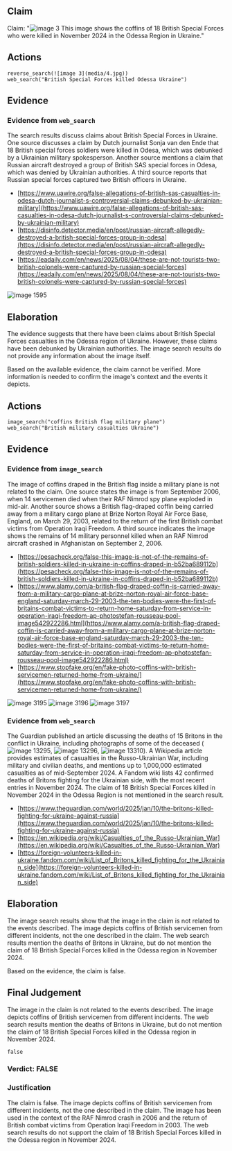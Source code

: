 ## Claim
Claim: "![image 3](media/4.jpg) This image shows the coffins of 18 British Special Forces who were killed in November 2024 in the Odessa Region in Ukraine."

## Actions
```
reverse_search(![image 3](media/4.jpg))
web_search("British Special Forces killed Odessa Ukraine")
```

## Evidence
### Evidence from `web_search`
The search results discuss claims about British Special Forces in Ukraine. One source discusses a claim by Dutch journalist Sonja van den Ende that 18 British special forces soldiers were killed in Odesa, which was debunked by a Ukrainian military spokesperson. Another source mentions a claim that Russian aircraft destroyed a group of British SAS special forces in Odesa, which was denied by Ukrainian authorities. A third source reports that Russian special forces captured two British officers in Ukraine.

*   [https://www.uawire.org/false-allegations-of-british-sas-casualties-in-odesa-dutch-journalist-s-controversial-claims-debunked-by-ukrainian-military](https://www.uawire.org/false-allegations-of-british-sas-casualties-in-odesa-dutch-journalist-s-controversial-claims-debunked-by-ukrainian-military)
*   [https://disinfo.detector.media/en/post/russian-aircraft-allegedly-destroyed-a-british-special-forces-group-in-odesa](https://disinfo.detector.media/en/post/russian-aircraft-allegedly-destroyed-a-british-special-forces-group-in-odesa)
*   [https://eadaily.com/en/news/2025/08/04/these-are-not-tourists-two-british-colonels-were-captured-by-russian-special-forces](https://eadaily.com/en/news/2025/08/04/these-are-not-tourists-two-british-colonels-were-captured-by-russian-special-forces)

![image 1595](media/2025-08-07_18-53-1754592782-712556.jpg)


## Elaboration
The evidence suggests that there have been claims about British Special Forces casualties in the Odessa region of Ukraine. However, these claims have been debunked by Ukrainian authorities. The image search results do not provide any information about the image itself.

Based on the available evidence, the claim cannot be verified. More information is needed to confirm the image's context and the events it depicts.


## Actions
```
image_search("coffins British flag military plane")
web_search("British military casualties Ukraine")
```

## Evidence
### Evidence from `image_search`
The image of coffins draped in the British flag inside a military plane is not related to the claim. One source states the image is from September 2006, when 14 servicemen died when their RAF Nimrod spy plane exploded in mid-air. Another source shows a British flag-draped coffin being carried away from a military cargo plane at Brize Norton Royal Air Force Base, England, on March 29, 2003, related to the return of the first British combat victims from Operation Iraqi Freedom. A third source indicates the image shows the remains of 14 military personnel killed when an RAF Nimrod aircraft crashed in Afghanistan on September 2, 2006.

*   [https://pesacheck.org/false-this-image-is-not-of-the-remains-of-british-soldiers-killed-in-ukraine-in-coffins-draped-in-b52ba689112b](https://pesacheck.org/false-this-image-is-not-of-the-remains-of-british-soldiers-killed-in-ukraine-in-coffins-draped-in-b52ba689112b)
*   [https://www.alamy.com/a-british-flag-draped-coffin-is-carried-away-from-a-military-cargo-plane-at-brize-norton-royal-air-force-base-england-saturday-march-29-2003-the-ten-bodies-were-the-first-of-britains-combat-victims-to-return-home-saturday-from-service-in-operation-iraqi-freedom-ap-photostefan-rousseau-pool-image542922286.html](https://www.alamy.com/a-british-flag-draped-coffin-is-carried-away-from-a-military-cargo-plane-at-brize-norton-royal-air-force-base-england-saturday-march-29-2003-the-ten-bodies-were-the-first-of-britains-combat-victims-to-return-home-saturday-from-service-in-operation-iraqi-freedom-ap-photostefan-rousseau-pool-image542922286.html)
*   [https://www.stopfake.org/en/fake-photo-coffins-with-british-servicemen-returned-home-from-ukraine/](https://www.stopfake.org/en/fake-photo-coffins-with-british-servicemen-returned-home-from-ukraine/)

![image 3195](media/2025-08-22_11-42-1755862922-837679.jpg)
![image 3196](media/2025-08-22_11-42-1755862923-100575.jpg)
![image 3197](media/2025-08-22_11-42-1755862923-436955.jpg)


### Evidence from `web_search`
The Guardian published an article discussing the deaths of 15 Britons in the conflict in Ukraine, including photographs of some of the deceased (![image 13295](media/2025-08-31_18-29-1756664964-047680.jpg), ![image 13296](media/2025-08-31_18-29-1756664964-327514.jpg), ![image 13310](media/2025-08-31_18-29-1756664968-017178.jpg)). A Wikipedia article provides estimates of casualties in the Russo-Ukrainian War, including military and civilian deaths, and mentions up to 1,000,000 estimated casualties as of mid-September 2024. A Fandom wiki lists 42 confirmed deaths of Britons fighting for the Ukrainian side, with the most recent entries in November 2024. The claim of 18 British Special Forces killed in November 2024 in the Odessa Region is not mentioned in the search result.

*   [https://www.theguardian.com/world/2025/jan/10/the-britons-killed-fighting-for-ukraine-against-russia](https://www.theguardian.com/world/2025/jan/10/the-britons-killed-fighting-for-ukraine-against-russia)
*   [https://en.wikipedia.org/wiki/Casualties_of_the_Russo-Ukrainian_War](https://en.wikipedia.org/wiki/Casualties_of_the_Russo-Ukrainian_War)
*   [https://foreign-volunteers-killed-in-ukraine.fandom.com/wiki/List_of_Britons_killed_fighting_for_the_Ukrainian_side](https://foreign-volunteers-killed-in-ukraine.fandom.com/wiki/List_of_Britons_killed_fighting_for_the_Ukrainian_side)


## Elaboration
The image search results show that the image in the claim is not related to the events described. The image depicts coffins of British servicemen from different incidents, not the one described in the claim. The web search results mention the deaths of Britons in Ukraine, but do not mention the claim of 18 British Special Forces killed in the Odessa region in November 2024.

Based on the evidence, the claim is false.


## Final Judgement
The image in the claim is not related to the events described. The image depicts coffins of British servicemen from different incidents. The web search results mention the deaths of Britons in Ukraine, but do not mention the claim of 18 British Special Forces killed in the Odessa region in November 2024.

`false`

### Verdict: FALSE

### Justification
The claim is false. The image depicts coffins of British servicemen from different incidents, not the one described in the claim. The image has been used in the context of the RAF Nimrod crash in 2006 and the return of British combat victims from Operation Iraqi Freedom in 2003. The web search results do not support the claim of 18 British Special Forces killed in the Odessa region in November 2024.
